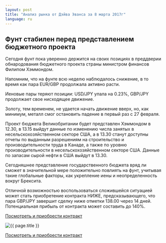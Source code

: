 ```yaml
---
layout: post
title: "Анализ рынка от Дэйва Эванса за 8 марта 2017г"
language: ru
---
```

## Фунт стабилен перед представлением бюджетного проекта

Сегодня фунт пока уверенно держится на своих позициях в преддверии обнародования бюджетного проекта страны министром финансов Филипом Хэммондом.

Напомним, что на фунте всю неделю наблюдалось снижение, в то время как пара EUR/GBP продолжала активно расти.

Иеновые пары теряют позиции: USD/JPY упала на 0.23%, GBP/JPY продолжает свое нисходящее движение.

Золоту, тем временем, не удается начать движение вверх, но, как минимум, металл смог остановить падение в первый раз с 27 февраля.

Проект бюджета Великобритании будет представлен Хэммондом в 12.30, в 13.15 выйдут данные по изменению числа занятых в несельскохозяйственном секторе США, а в 13.30 станут доступны отчеты по выданным разрешениям на строительство и производительности труда в Канаде, а также по уровню производительности в несельскохозяйственном секторе США. Данные по запасам сырой нефти в США выйдут в 13.30.

Сегодняшнее представление государственного бюджета вряд ли сможет в значительной мере положительно повлиять на фунт, учитывая такие глобальные факторы, как укрепление иены и неопределенность вокруг Брексита.

Отличной возможностью воспользоваться сложившейся ситуацией может стать приобретение контракта НИЖЕ, предсказывающего, что пара GBP/JPY завершит сделку ниже отметки 138.00 через 14 дней. Потенциальная прибыль от контракта может составить до 140%.


<a href="http://record.binary.com/_bivVDfg8lHux76XffYA0JmNd7ZgqdRLk/1/?market=forex&underlying=frxGBPJPY&formname=higherlower&duration_amount=14&duration_units=d&expiry_type=duration&amount=10&amount_type=stake&barrier=138&s=1&t=EUtJ288HDpUNIzL5DiwUAZ0co5lt24DG" target="_blank">Посмотреть и приобрести контракт</a>

<img src="{{ site.url }}/images/mar-08-17-ru.png" alt="{{ page.title }}"  title="{{ page.title }}">

<a href="%LINK%%?https://www.binary.com/d/trade.cgi?market=forex&underlying=frxGBPJPY&formname=higherlower&duration_amount=14&duration_units=d&expiry_type=duration&amount=10&amount_type=stake&barrier=138&s=1&t=EUtJ288HDpUNIzL5DiwUAZ0co5lt24DG" target="_blank">Посмотреть и приобрести контракт</a>